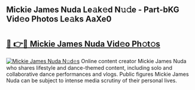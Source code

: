 ## Mickie James Nuda Le𝚊k𝚎d N𝚞𝚍e - Part-bKG Vid𝚎o Photos Le𝚊ks AaXe0

# <h2><a href="http://fbfgpy.evod.top/?m=Mickie+James+Nuda">🔗 👉🔴 Mickie James Nuda Vid𝚎o Ph𝚘t𝚘s</a></h2>

[![Mickie James Nuda N𝚞d𝚎s](https://i.imgur.com/8V9OHl7.gif)](http://fbfgpy.evod.top/?m=Mickie+James+Nuda)
Online content creator Mickie James Nuda who shares lifestyle and dance-themed content, including solo and collaborative dance performances and vlogs. Public figures Mickie James Nuda can be subject to intense media scrutiny of their personal lives. 
